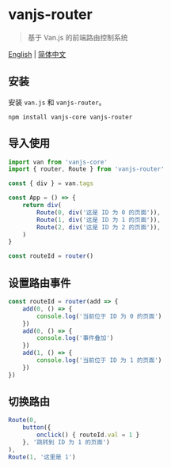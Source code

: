 # vanjs-router

> 基于 Van.js 的前端路由控制系统

[English](./README.md) | [简体中文](./README_zh.md)

## 安装

安装 `van.js` 和 `vanjs-router`。

```
npm install vanjs-core vanjs-router
```

## 导入使用

```typescript
import van from 'vanjs-core'
import { router, Route } from 'vanjs-router'

const { div } = van.tags

const App = () => {
    return div(
        Route(0, div('这是 ID 为 0 的页面')),
        Route(1, div('这是 ID 为 1 的页面')),
        Route(2, div('这是 ID 为 2 的页面')),
    )
}

const routeId = router()
```

## 设置路由事件

```typescript
const routeId = router(add => {
    add(0, () => {
        console.log('当前位于 ID 为 0 的页面')
    })
    add(0, () => {
        console.log('事件叠加')
    })
    add(1, () => {
        console.log('当前位于 ID 为 1 的页面')
    })
})
```

## 切换路由

```typescript
Route(0,
    button({
        onclick() { routeId.val = 1 }
    }, '跳转到 ID 为 1 的页面')
),
Route(1, '这里是 1')
```

